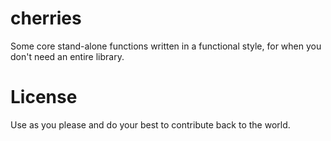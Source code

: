 cherries
========

Some core stand-alone functions written in a functional style, for when you don't need an entire library.

License
=======

Use as you please and do your best to contribute back to the world.
